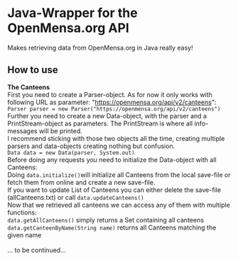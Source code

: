 # Java-Wrapper for the OpenMensa.org API
Makes retrieving data from OpenMensa.org in Java really easy! </br>
## How to use </br>
**The Canteens** </br>
First you need to create a Parser-object. As for now it only works with following URL as parameter: "https://openmensa.org/api/v2/canteens": </br>
`Parser parser = new Parser("https://openmensa.org/api/v2/canteens")` </br>
Further you need to create a new Data-object, with the parser and a PrintStream-object as parameters. The PrintStream is where all 
info-messages will be printed.</br>
I recommend sticking with those two objects all the time, creating multiple parsers and data-objects creating nothing but confusion. </br>
`Data data = new Data(parser, System.out)` </br>
Before doing any requests you need to initialize the Data-object with all Canteens: </br>
Doing `data.initialize()`will initialize all Canteens from the local save-file or fetch them from online and create a new save-file. </br>
If you want to update List of Canteens you can either delete the save-file (allCanteens.txt) or call `data.updateCanteens()` </br>
Now that we retrieved all canteens we can access any of them with multiple functions: </br>
`data.getAllCanteens()` simply returns a Set containing all canteens </br>
`data.getCanteenByName(String name)` returns all Canteens matching the given name </br>
</br>
... to be continued...
